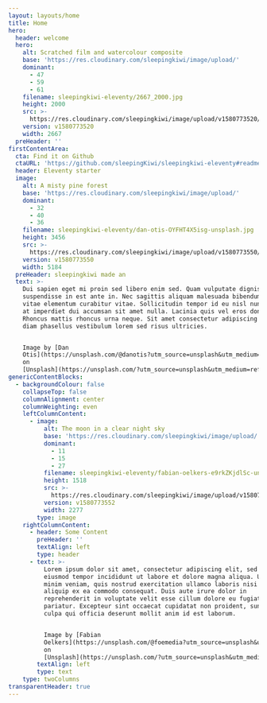 ```yaml
---
layout: layouts/home
title: Home
hero:
  header: welcome
  hero:
    alt: Scratched film and watercolour composite
    base: 'https://res.cloudinary.com/sleepingkiwi/image/upload/'
    dominant:
      - 47
      - 59
      - 61
    filename: sleepingkiwi-eleventy/2667_2000.jpg
    height: 2000
    src: >-
      https://res.cloudinary.com/sleepingkiwi/image/upload/v1580773520/sleepingkiwi-eleventy/2667_2000.jpg
    version: v1580773520
    width: 2667
  preHeader: ''
firstContentArea:
  cta: Find it on Github
  ctaURL: 'https://github.com/sleepingKiwi/sleepingkiwi-eleventy#readme'
  header: Eleventy starter
  image:
    alt: A misty pine forest
    base: 'https://res.cloudinary.com/sleepingkiwi/image/upload/'
    dominant:
      - 32
      - 40
      - 36
    filename: sleepingkiwi-eleventy/dan-otis-OYFHT4X5isg-unsplash.jpg
    height: 3456
    src: >-
      https://res.cloudinary.com/sleepingkiwi/image/upload/v1580773550/sleepingkiwi-eleventy/dan-otis-OYFHT4X5isg-unsplash.jpg
    version: v1580773550
    width: 5184
  preHeader: sleepingkiwi made an
  text: >-
    Dui sapien eget mi proin sed libero enim sed. Quam vulputate dignissim
    suspendisse in est ante in. Nec sagittis aliquam malesuada bibendum arcu
    vitae elementum curabitur vitae. Sollicitudin tempor id eu nisl nunc. Elit
    at imperdiet dui accumsan sit amet nulla. Lacinia quis vel eros donec.
    Rhoncus mattis rhoncus urna neque. Sit amet consectetur adipiscing elit. Non
    diam phasellus vestibulum lorem sed risus ultricies.


    Image by [Dan
    Otis](https://unsplash.com/@danotis?utm_source=unsplash&utm_medium=referral&utm_content=creditCopyText)
    on
    [Unsplash](https://unsplash.com/?utm_source=unsplash&utm_medium=referral&utm_content=creditCopyText)
genericContentBlocks:
  - backgroundColour: false
    collapseTop: false
    columnAlignment: center
    columnWeighting: even
    leftColumnContent:
      - image:
          alt: The moon in a clear night sky
          base: 'https://res.cloudinary.com/sleepingkiwi/image/upload/'
          dominant:
            - 11
            - 15
            - 27
          filename: sleepingkiwi-eleventy/fabian-oelkers-e9rkZKjdlSc-unsplash.jpg
          height: 1518
          src: >-
            https://res.cloudinary.com/sleepingkiwi/image/upload/v1580773552/sleepingkiwi-eleventy/fabian-oelkers-e9rkZKjdlSc-unsplash.jpg
          version: v1580773552
          width: 2277
        type: image
    rightColumnContent:
      - header: Some Content
        preHeader: ''
        textAlign: left
        type: header
      - text: >-
          Lorem ipsum dolor sit amet, consectetur adipiscing elit, sed do
          eiusmod tempor incididunt ut labore et dolore magna aliqua. Ut enim ad
          minim veniam, quis nostrud exercitation ullamco laboris nisi ut
          aliquip ex ea commodo consequat. Duis aute irure dolor in
          reprehenderit in voluptate velit esse cillum dolore eu fugiat nulla
          pariatur. Excepteur sint occaecat cupidatat non proident, sunt in
          culpa qui officia deserunt mollit anim id est laborum.


          Image by [Fabian
          Oelkers](https://unsplash.com/@foemedia?utm_source=unsplash&utm_medium=referral&utm_content=creditCopyText)
          on
          [Unsplash](https://unsplash.com/?utm_source=unsplash&utm_medium=referral&utm_content=creditCopyText)
        textAlign: left
        type: text
    type: twoColumns
transparentHeader: true
---
```


